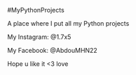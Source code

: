 #MyPythonProjects

A place where I put all my Python projects

My Instagram: @1.7x5

My Facebook: @AbdouMHN22

Hope u like it <3 love

